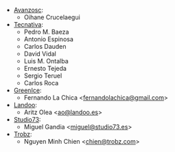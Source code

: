 - [Avanzosc](http://www.avanzosc.es):
  - Oihane Crucelaegui
- [Tecnativa](https://www.tecnativa.com):
  - Pedro M. Baeza
  - Antonio Espinosa
  - Carlos Dauden
  - David Vidal
  - Luis M. Ontalba
  - Ernesto Tejeda
  - Sergio Teruel
  - Carlos Roca
- [GreenIce](https://www.greenice.com):
  - Fernando La Chica \<<fernandolachica@gmail.com>\>
- [Landoo](https://www.landoo.es):
  - Aritz Olea \<<ao@landoo.es>\>
- [Studio73](https://www.studio73.es):
  - Miguel Gandia \<<miguel@studio73.es>\>
- [Trobz](https://trobz.com):
  - Nguyen Minh Chien \<<chien@trobz.com>\>
